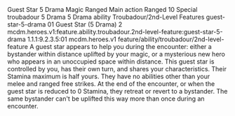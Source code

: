 <ability>
  <name>Guest Star</name>
  <cost>5 Drama</cost>
  <keywords>
    <keyword>Magic</keyword>
    <keyword>Ranged</keyword>
  </keywords>
  <type>Main action</type>
  <distance>Ranged 10</distance>
  <target>Special</target>
  <metadata>
    <class>troubadour</class>
    <cost>5 Drama</cost>
    <cost_amount>5</cost_amount>
    <cost_resource>Drama</cost_resource>
    <feature_type>ability</feature_type>
    <file_dpath>Troubadour/2nd-Level Features</file_dpath>
    <item_id>guest-star-5-drama</item_id>
    <item_index>01</item_index>
    <item_name>Guest Star (5 Drama)</item_name>
    <level>2</level>
    <scc>mcdm.heroes.v1:feature.ability.troubadour.2nd-level-feature:guest-star-5-drama</scc>
    <scdc>1.1.1:9.2.3.5:01</scdc>
    <source>mcdm.heroes.v1</source>
    <type>feature/ability/troubadour/2nd-level-feature</type>
  </metadata>
  <effects>
    <effect type="mundane">A guest star appears to help you during the encounter: either a bystander within distance uplifted by your magic, or a mysterious new hero who appears in an unoccupied space within distance. This guest star is controlled by you, has their own turn, and shares your characteristics. Their Stamina maximum is half yours. They have no abilities other than your melee and ranged free strikes. At the end of the encounter, or when the guest star is reduced to 0 Stamina, they retreat or revert to a bystander. The same bystander can&apos;t be uplifted this way more than once during an encounter.</effect>
  </effects>
</ability>
